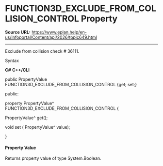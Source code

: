 # FUNCTION3D_EXCLUDE_FROM_COLLISION_CONTROL Property

**Source URL:** https://www.eplan.help/en-us/Infoportal/Content/api/2026/topic649.html

---

Exclude from collision check # 36111.

Syntax

**C#**
**C++/CLI**


public PropertyValue FUNCTION3D_EXCLUDE_FROM_COLLISION_CONTROL {get; set;}

public:

property PropertyValue^ FUNCTION3D_EXCLUDE_FROM_COLLISION_CONTROL {

   PropertyValue^ get();

   void set (    PropertyValue^ value);

}


#### Property Value

Returns property value of type System.Boolean.
